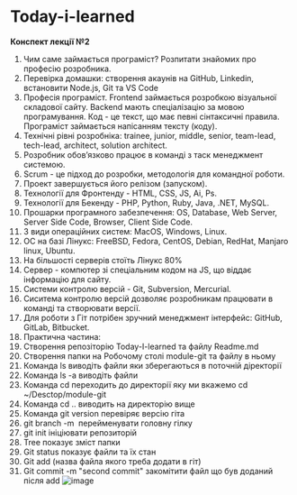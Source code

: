 # Today-i-learned
**Конспект лекції №2**
1. Чим саме займається програміст? Розпитати знайомих про професію розробника.
2. Перевірка домашки: створення акаунів на GitHub, Linkedin, встановити Node.js, Git та VS Code
3. Професія програміст. Frontend займається розробкою візуальної складової сайту. Backend мають спеціалізацію за мовою програмування. Код - це текст, що має певні сінтаксичні правила. Програміст займається напісанням тексту (коду).
4. Технічні рівні розробніка: trainee, junior, middle, senior, team-lead, tech-lead, architect, solution architect.
5. Розробник обов’язково працює в команді з таск менеджмент системою.
6. Scrum - це підход до розробки, методологія для командної роботи.
7. Проект завершується його релізом (запуском).
8. Технології для Фронтенду - HTML, CSS, JS, Ai, Ps. 
9. Технології для Бекенду - PHP, Python, Ruby, Java, .NET, MySQL.
10. Прошарки програмного забезпечення: OS, Database, Web Server, Server Side Code, Browser, Client Side Code. 
11. 3 види операційних систем: MacOS, Windows, Linux.
12. ОС на базі Лінукс: FreeBSD, Fedora, CentOS, Debian, RedHat, Manjaro linux, Ubuntu.
13. На більшості серверів стоїть Лінукс 80%
14. Сервер - компютер зі спеціальним кодом на JS, що віддає інформацію для сайту.
15. Системи контролю версій - Git, Subversion, Mercurial.
16. Сиситема контролю версій дозволяє розробникам працювати в команді та створювати версії.
17. Для роботи з Гіт потрібен зручний менеджмент інтерфейс: GitHub, GitLab, Bitbucket.
18. Практична частина:
19. Створення репозіторію Today-I-learned та файлу Readme.md
20. Створення папки на Робочому столі module-git та файлу в ньому
21. Команда  ls  виводіть файли яки зберегаються в поточній діректорії
22. Команда  ls -а  виводіть файли
23. Команда  сd  переходить до директорії яку ми вкажемо cd ~/Desctop/module-git
24. Команда сd .. виводить на директорію вище
25. Команда  git version  перевіряє версію гіта
26. git branch -m <name>  перейменувати головну гілку
27. git init ініціювати репозиторій
28. Tree показує зміст папки
29. Git status показує файли та їх стан
30. Git add (назва файла якого треба додати в гіт)
31. Git commit -m "second commit" закомітити файл що був доданий після add
  ![image](https://user-images.githubusercontent.com/102353259/160610159-f6d4c484-88ea-402d-bbd7-54297dbede8c.png)

